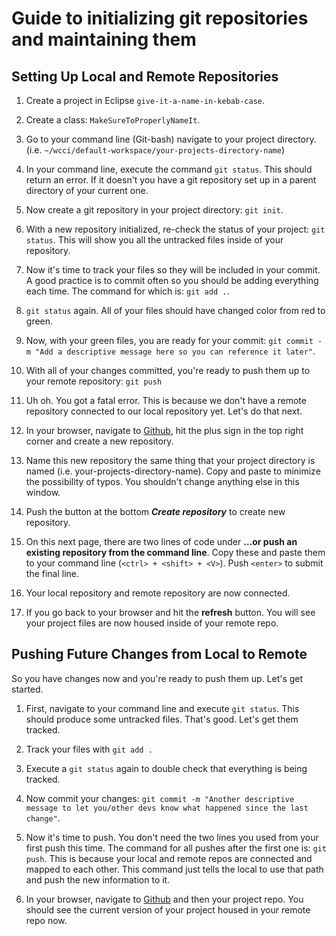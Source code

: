 # Guide to initializing git repositories and maintaining them

## Setting Up Local and Remote Repositories

1. Create a project in Eclipse `give-it-a-name-in-kebab-case`.

1. Create a class: `MakeSureToProperlyNameIt`.

1. Go to your command line (Git-bash) navigate to your project directory. (i.e. `~/wcci/default-workspace/your-projects-directory-name`)

1. In your command line, execute the command `git status`. This should return an error. If it doesn't you have a git repository set up in a parent directory of your current one.

1. Now create a git repository in your project directory: `git init`.

1. With a new repository initialized, re-check the status of your project: `git status`. This will show you all the untracked files inside of your repository.

1. Now it's time to track your files so they will be included in your commit. A good practice is to commit often so you should be adding everything each time. The command for which is: `git add .`.

1. `git status` again. All of your files should have changed color from red to green.

1. Now, with your green files, you are ready for your commit: `git commit -m "Add a descriptive message here so you can reference it later"`.

1. With all of your changes committed, you're ready to push them up to your remote repository: `git push`

1. Uh oh. You got a fatal error. This is because we don't have a remote repository connected to our local repository yet. Let's do that next.

1. In your browser, navigate to [Github](https://www.github.com), hit the plus sign in the top right corner and create a new repository.

1. Name this new repository the same thing that your project directory is named (i.e. your-projects-directory-name). Copy and paste to minimize the possibility of typos. You shouldn't change anything else in this window.

1. Push the button at the bottom ***Create repository*** to create new repository.

1. On this next page, there are two lines of code under **…or push an existing repository from the command line**. Copy these and paste them to your command line (`<ctrl> + <shift> + <V>`). Push `<enter>` to submit the final line.

1. Your local repository and remote repository are now connected.

1. If you go back to your browser and hit the **refresh** button. You will see your project files are now housed inside of your remote repo.

## Pushing Future Changes from Local to Remote

So you have changes now and you're ready to push them up. Let's get started.


1. First, navigate to your command line and execute `git status`. This should produce some untracked files. That's good. Let's get them tracked.

1. Track your files with `git add .`

1. Execute a `git status` again to double check that everything is being tracked.

1. Now commit your changes: `git commit -m "Another descriptive message to let you/other devs know what happened since the last change"`.

1. Now it's time to push. You don't need the two lines you used from your first push this time. The command for all pushes after the first one is: `git push`. This is because your local and remote repos are connected and mapped to each other. This command just tells the local to use that path and push the new information to it.

1. In your browser, navigate to [Github](https://www.github.com) and then your project repo. You should see the current version of your project housed in your remote repo now.
